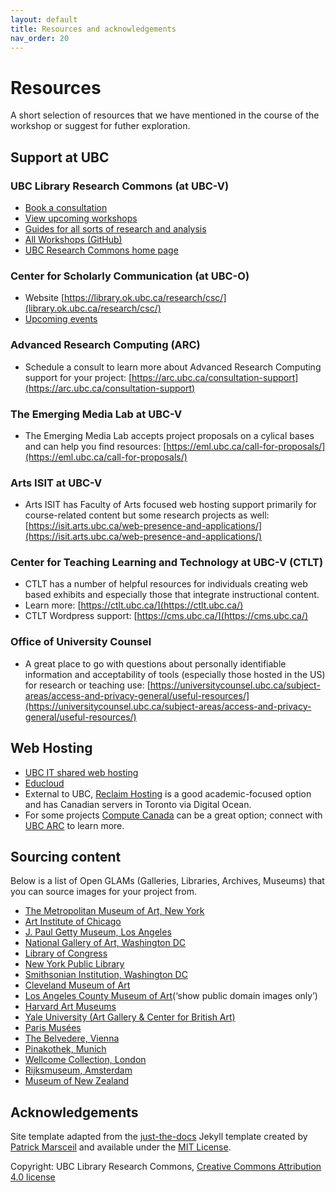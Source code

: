 ```yaml
---
layout: default
title: Resources and acknowledgements
nav_order: 20
---
```

# Resources
A short selection of resources that we have mentioned in the course of the workshop or suggest for futher exploration.

## Support at UBC

### UBC Library Research Commons (at UBC-V)
* [Book a consultation](https://researchcommons.library.ubc.ca/consultation-requests/)
* [View upcoming workshops](https://researchcommons.library.ubc.ca/workshops/)
* [Guides for all sorts of research and analysis](https://guides.library.ubc.ca/menu)
* [All Workshops (GitHub)](https://github.com/orgs/ubc-library-rc/repositories)
* [UBC Research Commons home page](https://researchcommons.library.ubc.ca/)

### Center for Scholarly Communication (at UBC-O)
* Website [https://library.ok.ubc.ca/research/csc/](library.ok.ubc.ca/research/csc/)
* [Upcoming events](https://csc.ok.ubc.ca/workshops/)

### Advanced Research Computing (ARC)
* Schedule a consult to learn more about Advanced Research Computing support for your project: [https://arc.ubc.ca/consultation-support](https://arc.ubc.ca/consultation-support)

### The Emerging Media Lab at UBC-V
* The Emerging Media Lab accepts project proposals on a cylical bases and can help you find resources: [https://eml.ubc.ca/call-for-proposals/](https://eml.ubc.ca/call-for-proposals/)

### Arts ISIT at UBC-V
* Arts ISIT has Faculty of Arts focused web hosting support primarily for course-related content but some research projects as well: [https://isit.arts.ubc.ca/web-presence-and-applications/](https://isit.arts.ubc.ca/web-presence-and-applications/)

### Center for Teaching Learning and Technology at UBC-V (CTLT)
* CTLT has a number of helpful resources for individuals creating web based exhibits and especially those that integrate instructional content.
* Learn more: [https://ctlt.ubc.ca/](https://ctlt.ubc.ca/)
* CTLT Wordpress support: [https://cms.ubc.ca/](https://cms.ubc.ca/)

### Office of University Counsel
* A great place to go with questions about personally identifiable information and acceptability of tools (especially those hosted in the US) for research or teaching use: [https://universitycounsel.ubc.ca/subject-areas/access-and-privacy-general/useful-resources/](https://universitycounsel.ubc.ca/subject-areas/access-and-privacy-general/useful-resources/)

## Web Hosting
* [UBC IT shared web hosting](https://it.ubc.ca/services/web-servers-storage/shared-web-hosting)
* [Educloud](https://it.ubc.ca/services/web-servers-storage/educloud-server-service)
* External to UBC, [Reclaim Hosting](https://reclaimhosting.com/) is a good academic-focused option and has Canadian servers in Toronto via Digital Ocean.
* For some projects [Compute Canada](https://www.computecanada.ca/research-portal/national-services/compute-canada-cloud/) can be a great option; connect with [UBC ARC](https://arc.ubc.ca/about-arc/about-arc/contact-us) to learn more. 

## Sourcing content
Below is a list of Open GLAMs (Galleries, Libraries, Archives, Museums) that you can source images for your project from.
* [The Metropolitan Museum of Art, New York](https://www.metmuseum.org/art/collection)
* [Art Institute of Chicago](https://www.artic.edu/collection) 
* [J. Paul Getty Museum, Los Angeles](https://www.getty.edu/about/whatwedo/opencontent.html)
* [National Gallery of Art, Washington DC](https://www.nga.gov/collection/collection-search.html)
* [Library of Congress](http://www.loc.gov/pictures/) 
* [New York Public Library](https://www.nypl.org/research/collections/digital-collections/public-domain)
* [Smithsonian Institution, Washington DC](https://www.si.edu/openaccess)
* [Cleveland Museum of Art](https://www.clevelandart.org/art/collections) 
* [Los Angeles County Museum of Art](https://collections.lacma.org/)(‘show public domain images only’) 
* [Harvard Art Museums](https://harvardartmuseums.org/collections)
* [Yale University (Art Gallery & Center for British Art)](https://artgallery.yale.edu/using-images)
* [Paris Musées](https://www.parismuseescollections.paris.fr/fr)
* [The Belvedere, Vienna](https://www.belvedere.at/en/open-content) 
* [Pinakothek, Munich](https://www.sammlung.pinakothek.de/en/)
* [Wellcome Collection, London](https://wellcomecollection.org/works)
* [Rijksmuseum, Amsterdam](https://www.rijksmuseum.nl/en/research/image-requests)
* [Museum of New Zealand](https://collections.tepapa.govt.nz/) 

## Acknowledgements

Site template adapted from the [just-the-docs](https://github.com/pmarsceill/just-the-docs) Jekyll template created by [Patrick Marsceil](https://github.com/pmarsceill) and available under the [MIT License](http://opensource.org/licenses/MIT).

Copyright: UBC Library Research Commons, [Creative Commons Attribution 4.0 license](https://creativecommons.org/licenses/by/4.0/)
